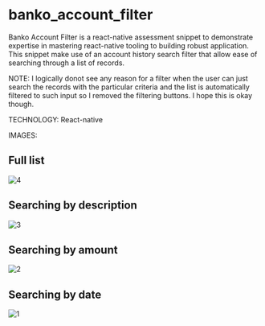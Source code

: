 # banko_account_filter
Banko Account Filter is a react-native assessment snippet to demonstrate expertise in mastering react-native tooling to building robust application.
This snippet make use of an account history search filter that allow ease of searching through a list of records. 

NOTE: I logically donot see any reason for a filter when the user can just search the records with the particular criteria and the list is automatically filtered to such input so I removed the filtering buttons. I hope this is okay though.

TECHNOLOGY: React-native

IMAGES:

Full list
----------

![4](https://user-images.githubusercontent.com/54009597/179116007-855355b0-a5f8-4e41-9315-d63cad03fe44.jpeg)

Searching by description
-------------------------
![3](https://user-images.githubusercontent.com/54009597/179116086-f1ad7344-02bb-47ef-9f7b-6f129b38c4fd.jpeg)

Searching by amount
-------------------
![2](https://user-images.githubusercontent.com/54009597/179116248-65a25b7b-465d-4887-a945-da75899bb3d8.jpeg)

Searching by date
------------------
![1](https://user-images.githubusercontent.com/54009597/179116283-9fe8289a-125f-4dc3-823c-f1874a42aaa2.jpeg)


